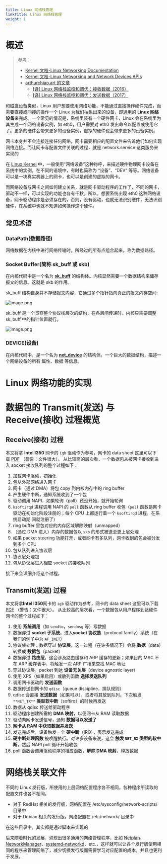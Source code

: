 ```yaml
---
title: Linux 网络栈管理
linkTitle: Linux 网络栈管理
weight: 1
---
```


# 概述

> 参考：
>
> - [Kernel 文档-Linux Networking Documentation](https://www.kernel.org/doc/html/latest/networking/index.html)
> - [Kernel 文档-Linux Networking and Network Devices APIs](https://www.kernel.org/doc/html/latest/networking/kapi.html)
> - [arthurchiao.art 的文章](http://arthurchiao.art/index.html)
>   - [[译] Linux 网络栈监控和调优：接收数据（2016）](http://arthurchiao.art/blog/tuning-stack-rx-zh/)
>   - [[译] Linux 网络栈监控和调优：发送数据（2017）](http://arthurchiao.art/blog/tuning-stack-tx-zh/)

和磁盘设备类似，Linux 用户想要使用网络功能，不能通过直接操作硬件完成，而需要直接或间接的操作一个 Linux 为我们抽象出来的设备，即通用的 **Linux 网络设备**来完成。一个常见的情况是，系统里装有一个硬件网卡，Linux 会在系统里为其生成一个网络设备实例，如 eth0，用户需要对 eth0 发出命令以配置或使用它了。更多的硬件会带来更多的设备实例，虚拟的硬件也会带来更多的设备实例。

网卡本身并不会连接连接任何网络，网卡需要相应的配置文件来告诉他们如何实现网络连接。而让网卡与配置文件关联的过程，就是 network.service 这类服务来实现的

在 [Linux Kernel](/docs/1.操作系统/Kernel/Linux%20Kernel/Linux%20Kernel.md) 中，一般使用“网络设备”这种称呼，来描述硬件物理网卡设备在系统中的实例。在不同的语境中，有时也简称为 “设备”、“DEV” 等等。网络设备可以是一块真实机器上的网卡，也可以是创建的虚拟的网卡。

而网络设备与网卡之间如何建立关系，就是网卡驱动程序的工作了，不同的网卡，驱动不一样，可以实现的功能也各有千秋。所以，想要系统出现 eth0 这种网络设备，网卡驱动程序是必须存在的，否则，没有驱动，也就无法识别硬件，无法识别硬件，在系统中也就不知道如何操作这个硬件。

## 常见术语

### DataPath(数据路径)

网络数据在内核中进行网络传输时，所经过的所有点组合起来，称为数据路径。

### Socket Buffer(简称 sk_buff 或 skb)

在内核代码中是一个名为 [**sk_buff**](https://www.kernel.org/doc/html/latest/networking/kapi.html#c.sk_buff) 的结构体。内核显然需要一个数据结构来储存报文的信息。这就是 skb 的作用。

sk_buff 结构自身并不存储报文内容，它通过多个指针指向真正的报文内存空间:

![image.png](https://notes-learning.oss-cn-beijing.aliyuncs.com/efrsi8/1617849698535-471768e0-dcf8-4471-8dd2-605a1bc4e020.png)

sk_buff 是一个贯穿整个协议栈层次的结构，在各层间传递时，内核只需要调整 sk_buff 中的指针位置就行。

![image.png](https://notes-learning.oss-cn-beijing.aliyuncs.com/efrsi8/1617849692989-54095177-b85c-449e-8c66-3b026e4925da.png)

### DEVICE(设备)

在内核代码中，是一个名为 [**net_device**](https://www.kernel.org/doc/html/latest/networking/kapi.html#c.net_device) 的结构体。一个巨大的数据结构，描述一个网络设备的所有 属性、数据 等信息。

# Linux 网络功能的实现

# 数据包的 Transmit(发送) 与 Receive(接收) 过程概览

## Receive(接收) 过程

本文将拿 **Intel I350** 网卡的 `igb` 驱动作为参考，网卡的 data sheet 这里可以下 载 [PDF](http://www.intel.com/content/dam/www/public/us/en/documents/datasheets/ethernet-controller-i350-datasheet.pdf) （警告：文件很大）。
从比较高的层次看，一个数据包从被网卡接收到进入 socket 接收队列的整个过程如下：

1. 加载网卡驱动，初始化
2. 包从外部网络进入网卡
3. 网卡（通过 DMA）将包 copy 到内核内存中的 ring buffer
4. 产生硬件中断，通知系统收到了一个包
5. 驱动调用 NAPI，如果轮询（poll）还没开始，就开始轮询
6. `ksoftirqd` 进程调用 NAPI 的 `poll` 函数从 ring buffer 收包（`poll` 函数是网卡 驱动在初始化阶段注册的；每个 CPU 上都运行着一个 `ksoftirqd` 进程，在系统启动期 间就注册了）
7. ring buffer 里包对应的内存区域解除映射（unmapped）
8. （通过 DMA 进入）内存的数据包以 `skb` 的形式被送至更上层处理
9. 如果 packet steering 功能打开，或者网卡有多队列，网卡收到的包会被分发到多个 CPU
10. 包从队列进入协议层
11. 协议层处理包
12. 包从协议层进入相应 socket 的接收队列

接下来会详细介绍这个过程。

## Transmit(发送) 过程

本文将拿**Intel I350**网卡的 `igb` 驱动作为参考，网卡的 data sheet 这里可以下载 [PDF](http://www.intel.com/content/dam/www/public/us/en/documents/datasheets/ethernet-controller-i350-datasheet.pdf) （警告：文件很大）。
从比较高的层次看，一个数据包从用户程序到达硬件网卡的整个过程如下：

1. 使用 **系统调用**（如 `sendto`，`sendmsg` 等）写数据
2. 数据穿过 **socket 子系统**，进入**socket 协议族**（protocol family）系统（在我们的例子中为 `AF_INET`）
3. 协议族处理：数据穿过 **协议层**，这一过程（在许多情况下）会将 **数据**（data）转换成 **数据包**（packet）
4. 数据穿过 **路由层**，这会涉及路由缓存和 ARP 缓存的更新；如果目的 MAC 不在 ARP 缓存表中，将触发一次 ARP 广播来查找 MAC 地址
5. 穿过协议层，packet 到达 **设备无关层**（device agnostic layer）
6. 使用 XPS（如果启用）或散列函数 **选择发送队列**
7. 调用网卡驱动的 **发送函数**
8. 数据传送到网卡的 `qdisc`（queue discipline，排队规则）
9. qdisc 会直接 **发送数据**（如果可以），或者将其放到队列，下次触发 `**NET_TX**` **类型软中断**（softirq）的时候再发送
10. 数据从 qdisc 传送给驱动程序
11. 驱动程序创建所需的 **DMA 映射**，以便网卡从 RAM 读取数据
12. 驱动向网卡发送信号，通知 **数据可以发送了**
13. **网卡从 RAM 中获取数据并发送**
14. 发送完成后，设备触发一个 **硬中断**（IRQ），表示发送完成
15. **硬中断处理函数** 被唤醒执行。对许多设备来说，这会 **触发 `NET_RX` 类型的软中断**，然后 NAPI poll 循环开始收包
16. poll 函数会调用驱动程序的相应函数，**解除 DMA 映射**，释放数据

# 网络栈关联文件

不同的 Linux 发行版，所使用的上层网络配置程序各不相同，各种程序所读取的配置文件也各不相同。

- 对于 RedHat 相关的发行版，网络配置在 /etc/sysconfig/network-scripts/ 目录中
- 对于 Debian 相关的发行版，网络配置在 /etc/network/ 目录中

在这些目录中，其实都是通过脚本来实现的

后来随着时代的发展，涌现出很多通用的网络管理程序，比如 [Netplan](/docs/1.操作系统/Kernel/Network/Linux%20网络栈管理/Netplan/Netplan.md)、[NetworkManager](/docs/1.操作系统/Kernel/Network/Linux%20网络栈管理/NetworkManager/NetworkManager.md)、[systemd-networkd](/docs/1.操作系统/Kernel/Network/Linux%20网络栈管理/systemd-networkd.md)、etc.，这样就可以让各个发行版使用相同的程序来管理网络了，减少切换发行版而需要学习对应配置的成本，并且也更利于发展。
